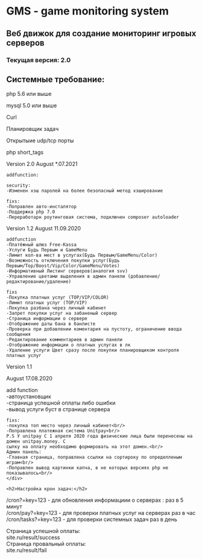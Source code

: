 <h1>GMS - game monitoring system</h1>
<h2>Веб движок для создание мониторинг игровых серверов</h2>
<h3>Текущая версия: 2.0</h3>
<h2>Системные требование:</h2>
<p>php 5.6 или выше</p>
<p>mysql 5.0 или выше</p>
<p>Curl</>
<p>Планировщик задач</p>
<p>Открытыие udp/tcp порты</p>
<p>php short_tags</p>

<div>
Version 2.0
August *.07.2021

	addfunction:
	
	security:
    -Изменен хэш паролей на более безопасный метод хэширование
    
    fixs:
    -Поправлен авто-инсталятор
    -Поддержка php 7.0
    -Переработарн роутинговая система, подключен composer autoloader


Version 1.2
August 11.09.2020
  
	addfunction
	-Платёжный шлюз Free-Kassa
	-Услуги Будь Первым и GameMenu
	-Лимит кол-ва мест в услугах(Будь Первым/GameMenu/Color)
	-Возможность отключения покупки услуг(Будь Первым/Top/Boost/Vip/Color/GameMenu/Votes)
	-Информативный Листинг серверов(аналогия svv)
	-Управление цветами выделения в админ панели (добавление/редактирование/удаление)
	
	fixs
	-Покупка платных услуг (TOP/VIP/COLOR)
	-Лимит платных услуг (TOP/VIP)
	-Покупка разбана через личный кабинет
	-Запрет покупки услуг на забаненый сервер
	-Страница информации о сервере
	-Отображение даты бана в банлисте
	-Проверка при добавлении коментария на пустоту, ограничение ввода сообщения
	-Редактирование комментариев в админ панели
	-Отображение информации о платных услугах в лк
	-Удаление услуги Цвет сразу после покупки планировщиком контроля платных услуг
  
  Version 1.1
  <p>August 17.08.2020</p>
    add function<br/>
    -автоустановщик<br/>
    -страница успешной оплаты либо ошибки<br/>
    -вывод услуги буст в странице сервера<br/>

    fixs:
    -покупка топ место через личный кабинет<br/>
    -Поправлена платежная система Unitpay<br/>
    P.S У unitpay C 1 апреля 2020 года физические лица были перенесены на домен unitpay.money. С
    сылку на оплату необходимо формировать на этот домен.<br/>
    Админ панель:
    -Главная страница, поправлена ссылки на сортироку по определленым играм<br/>
    -Поправлен вывод картинки капча, в не которых версиях php не показывалось<br/>
    </div>
    
    <h2>Настройка крон задач:</h2>
/cron?=key=123 - для обновления информациии о серверах : раз в 5 минут</br>
/cron/pay?=key=123 - для проверки платных услуг на серверах раз в час</br>
/cron/tasks?=key=123 - для проверки системных задач раз в день</br>

Страница успешной оплаты:</br>
site.ru/result/success</br>
Страница провальный оплаты:</br>
site.ru/result/fail</br>
